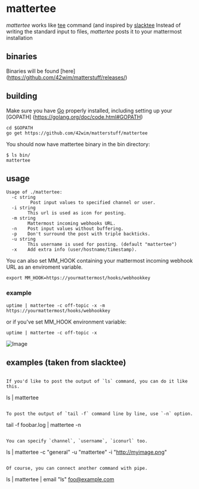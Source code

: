 # mattertee #

*mattertee* works like [tee](http://en.wikipedia.org/wiki/Tee_(command)) command (and inspired by [slacktee](https://github.com/course-hero/slacktee)
Instead of writing the standard input to files, *mattertee* posts it to your mattermost installation


## binaries
Binaries will be found [here] (https://github.com/42wim/matterstuff/releases/)

## building
Make sure you have [Go](https://golang.org/doc/install) properly installed, including setting up your [GOPATH] (https://golang.org/doc/code.html#GOPATH)

```
cd $GOPATH
go get https://github.com/42wim/matterstuff/mattertee
```

You should now have mattertee binary in the bin directory:

```
$ ls bin/
mattertee
```

## usage

```
Usage of ./mattertee:
  -c string
         Post input values to specified channel or user.
  -i string
        This url is used as icon for posting.
  -m string
        Mattermost incoming webhooks URL.
  -n    Post input values without buffering.
  -p    Don't surround the post with triple backticks.
  -u string
        This username is used for posting. (default "mattertee")
  -x    Add extra info (user/hostname/timestamp).
```

You can also set MM_HOOK containing your mattermost incoming webhook URL as an enviroment variable.

```
export MM_HOOK=https://yourmattermost/hooks/webhookkey
```

### example
```
uptime | mattertee -c off-topic -x -m https://yourmattermost/hooks/webhookkey
```

or if you've set MM_HOOK environment variable:

```
uptime | mattertee -c off-topic -x
```

![Image](http://snag.gy/qJomi.jpg)


## examples (taken from slacktee)
```

If you'd like to post the output of `ls` command, you can do it like this.

```
ls | mattertee
```

To post the output of `tail -f` command line by line, use `-n` option.

```
tail -f foobar.log | mattertee -n
```

You can specify `channel`, `username`, `iconurl` too.

```
ls | mattertee -c "general" -u "mattertee" -i "http://myimage.png" 
```

Of course, you can connect another command with pipe.

```
ls | mattertee | email "ls" foo@example.com
```
